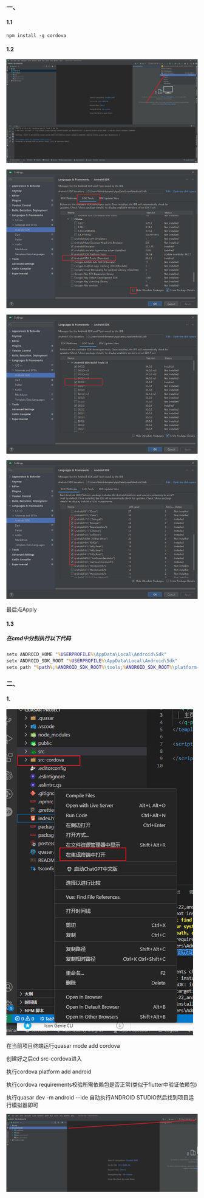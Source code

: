 ### 一、

#### 1.1

```
npm install -g cordova
```

#### 1.2

![image-20231019184426304](asset/image-20231019184426304.png)

![image-20231019184618322](asset/image-20231019184618322.png)

![image-20231019184656994](asset/image-20231019184656994.png)

![image-20231019190317237](asset/image-20231019190317237.png)

最后点Apply



#### 1.3

##### 在cmd中分别执行以下代码

```cmd
setx ANDROID_HOME "%USERPROFILE%\AppData\Local\Android\Sdk"
setx ANDROID_SDK_ROOT "%USERPROFILE%\AppData\Local\Android\Sdk"
setx path "%path%;%ANDROID_SDK_ROOT%\tools;%ANDROID_SDK_ROOT%\platform-tools;<gradle_path>\bin;"
```



### 二、

#### 1.

![image-20231019191938388](asset/image-20231019191938388.png)

在当前项目终端运行quasar mode add cordova

创建好之后cd src-cordova进入

执行cordova platform add android

执行cordova requirements校验所需依赖包是否正常(类似于flutter中验证依赖包)

执行quasar dev -m android --ide 自动执行ANDROID STUDIO然后找到项目运行模拟器即可

![image-20231019192449448](asset/image-20231019192449448.png)